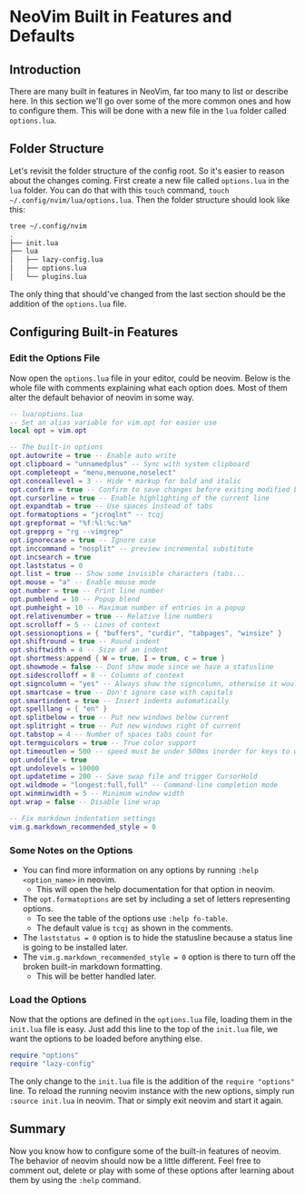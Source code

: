 # NeoVim Built in Features and Defaults

## Introduction

There are many built in features in NeoVim,
far too many to list or describe here.
In this section we'll go over some of the more common ones and
how to configure them.
This will be done with a new file in the `lua` folder called `options.lua`.

## Folder Structure

Let's revisit the folder structure of the config root.
So it's easier to reason about the changes coming.
First create a new file called `options.lua` in the `lua` folder.
You can do that with this `touch` command,
`touch ~/.config/nvim/lua/options.lua`.
Then the folder structure should look like this:

```sh
tree ~/.config/nvim
.
├── init.lua
├── lua
│   ├── lazy-config.lua
│   ├── options.lua
│   └── plugins.lua
```

The only thing that should've changed from the last section should be
the addition of the `options.lua` file.

## Configuring Built-in Features

### Edit the Options File

Now open the `options.lua` file in your editor, could be neovim.
Below is the whole file with comments explaining what each option does.
Most of them alter the default behavior of neovim in some way.

```lua
-- lua/options.lua
-- Set an alias variable for vim.opt for easier use
local opt = vim.opt

-- The built-in options
opt.autowrite = true -- Enable auto write
opt.clipboard = "unnamedplus" -- Sync with system clipboard
opt.completeopt = "menu,menuone,noselect"
opt.conceallevel = 3 -- Hide * markup for bold and italic
opt.confirm = true -- Confirm to save changes before exiting modified buffer
opt.cursorline = true -- Enable highlighting of the current line
opt.expandtab = true -- Use spaces instead of tabs
opt.formatoptions = "jcroqlnt" -- tcqj
opt.grepformat = "%f:%l:%c:%m"
opt.grepprg = "rg --vimgrep"
opt.ignorecase = true -- Ignore case
opt.inccommand = "nosplit" -- preview incremental substitute
opt.incsearch = true
opt.laststatus = 0
opt.list = true -- Show some invisible characters (tabs...
opt.mouse = "a" -- Enable mouse mode
opt.number = true -- Print line number
opt.pumblend = 10 -- Popup blend
opt.pumheight = 10 -- Maximum number of entries in a popup
opt.relativenumber = true -- Relative line numbers
opt.scrolloff = 5 -- Lines of context
opt.sessionoptions = { "buffers", "curdir", "tabpages", "winsize" }
opt.shiftround = true -- Round indent
opt.shiftwidth = 4 -- Size of an indent
opt.shortmess:append { W = true, I = true, c = true }
opt.showmode = false -- Dont show mode since we have a statusline
opt.sidescrolloff = 8 -- Columns of context
opt.signcolumn = "yes" -- Always show the signcolumn, otherwise it would shift the text each time
opt.smartcase = true -- Don't ignore case with capitals
opt.smartindent = true -- Insert indents automatically
opt.spelllang = { "en" }
opt.splitbelow = true -- Put new windows below current
opt.splitright = true -- Put new windows right of current
opt.tabstop = 4 -- Number of spaces tabs count for
opt.termguicolors = true -- True color support
opt.timeoutlen = 500 -- speed must be under 500ms inorder for keys to work, increase if you are not able to.
opt.undofile = true
opt.undolevels = 10000
opt.updatetime = 200 -- Save swap file and trigger CursorHold
opt.wildmode = "longest:full,full" -- Command-line completion mode
opt.winminwidth = 5 -- Minimum window width
opt.wrap = false -- Disable line wrap

-- Fix markdown indentation settings
vim.g.markdown_recommended_style = 0
```

### Some Notes on the Options

* You can find more information on any options by
  running `:help <option_name>` in neovim.
  * This will open the help documentation for that option in neovim.
* The `opt.formatoptions` are set by including a set of
  letters representing options.
  * To see the table of the options use `:help fo-table`.
  * The default value is `tcqj` as shown in the comments.
* The `laststatus = 0` option is to hide the statusline because
  a status line is going to be installed later.
* The `vim.g.markdown_recommended_style = 0` option is there to
  turn off the broken built-in markdown formatting.
  * This will be better handled later.

### Load the Options

Now that the options are defined in the `options.lua` file,
loading them in the `init.lua` file is easy.
Just add this line to the top of the `init.lua` file,
we want the options to be loaded before anything else.

```lua
require "options"
require "lazy-config"
```

The only change to the `init.lua` file is the addition of the
`require "options"` line.
To reload the running neovim instance with the new options,
simply run `:source init.lua` in neovim.
That or simply exit neovim and start it again.

## Summary

Now you know how to configure some of the built-in features of neovim.
The behavior of neovim should now be a little different.
Feel free to comment out, delete or play with some of these options after
learning about them by using the `:help` command.
